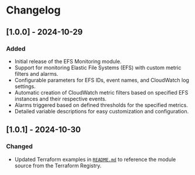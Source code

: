 # Changelog

## [1.0.0] - 2024-10-29

### Added
- Initial release of the EFS Monitoring module.
- Support for monitoring Elastic File Systems (EFS) with custom metric filters and alarms.
- Configurable parameters for EFS IDs, event names, and CloudWatch log settings.
- Automatic creation of CloudWatch metric filters based on specified EFS instances and their respective events.
- Alarms triggered based on defined thresholds for the specified metrics.
- Detailed variable descriptions for easy customization and configuration.

## [1.0.1] - 2024-10-30

### Changed
- Updated Terraform examples in [`README.md`](README.md) to reference the module source from the Terraform Registry.
